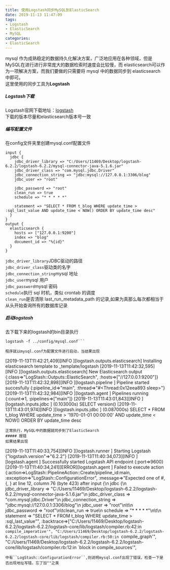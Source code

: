 ```yaml
---
title: 使用Logstash同步MySQL到ElasticSearch
date: 2019-11-13 11:47:09
tags:
- Logstash
- ElasticSearch
- MySQL
categories:
- ElasticSearch
---
```

mysql 作为成熟稳定的数据持久化解决方案，广泛地应用在各种领域，但是MySQL在进行进行非常庞大的数据检索时速度会比较慢，而 elasticsearch可以作为一项解决方案，而我们要做的只需要将 mysql 中的数据同步到 elasticsearch 中即可。  
这里使用的同步工具为**Logstash**
##### Logstash下载
Logstash官网下载地址：[logstash](https://www.elastic.co/products/logstash)  
下载的版本尽量和elasticsearch版本号一致
##### 编写配置文件
在config文件夹里创建mysql.conf配置文件
```
input {
  jdbc {
    jdbc_driver_library => "C:/Users/11469/Desktop/logstash-6.2.2/logstash-6.2.2/mysql-connector-java-5.1.6.jar"
    jdbc_driver_class => "com.mysql.jdbc.Driver"
    jdbc_connection_string => "jdbc:mysql://127.0.0.1:3306/blog"
    jdbc_user => "root"
	
    jdbc_password => "root"
	clean_run => true
    schedule => "* * * * *"
	
    statement => "SELECT * FROM t_blog WHERE update_time > :sql_last_value AND update_time < NOW() ORDER BY update_time desc"
  }
}
output {
  elasticsearch {
    hosts => ["127.0.0.1:9200"]
    index => "blog"
    document_id => "%{id}"
  }
}
```
``jdbc_driver_library``JDBC驱动的路径  
``jdbc_driver_class``驱动类的名字  
``jdbc_connection_string``mysql 地址  
``jdbc_user``mysql 用户  
``jdbc_password``mysql 密码  
``schedule``执行 sql 时机，类似 crontab 的调度  
``clean_run``是否清除 last_run_metadata_path 的记录,如果为真那么每次都相当于从头开始查询所有的数据库记录
##### 启动logstash
去下载下来的logstash的bin目录执行
```
logstash -f ../config/mysql.conf```

程序就以mysql.conf为配置文件进行启动，当结果出现
```
[2019-11-13T11:42:21,409][INFO ][logstash.outputs.elasticsearch] Installing elasticsearch template to _template/logstash
[2019-11-13T11:42:32,595][INFO ][logstash.outputs.elasticsearch] New Elasticsearch output {:class=>"LogStash::Outputs::ElasticSearch", :hosts=>["//127.0.0.1:9200"]}
[2019-11-13T11:42:32,898][INFO ][logstash.pipeline        ] Pipeline started succesfully {:pipeline_id=>"main", :thread=>"#<Thread:0x12eea893 sleep>"}
[2019-11-13T11:42:32,984][INFO ][logstash.agent           ] Pipelines running {:count=>1, :pipelines=>["main"]}
[2019-11-13T11:43:01,843][INFO ][logstash.inputs.jdbc     ] (0.103000s) SELECT version()
[2019-11-13T11:43:01,974][INFO ][logstash.inputs.jdbc     ] (0.087000s) SELECT * FROM t_blog WHERE update_time > '1970-01-01 00:00:00' AND update_time < NOW() ORDER BY update_time desc
```
正常执行，MySQL中的数据就同步到了ElasticSearch
##### 报错
如果结果出现
```
[2019-11-13T11:40:33,754][INFO ][logstash.runner          ] Starting Logstash {"logstash.version"=>"6.2.2"}
[2019-11-13T11:40:34,073][INFO ][logstash.agent           ] Successfully started Logstash API endpoint {:port=>9600}
[2019-11-13T11:40:34,241][ERROR][logstash.agent           ] Failed to execute action {:action=>LogStash::PipelineAction::Create/pipeline_id:main, :exception=>"LogStash::ConfigurationError", :message=>"Expected one of #, {, } at line 12, column 76 (byte 423) after input {\n  jdbc {\n    jdbc_driver_library => \"C:/Users/11469/Desktop/logstash-6.2.2/logstash-6.2.2/mysql-connector-java-5.1.6.jar\"\n    jdbc_driver_class => \"com.mysql.jdbc.Driver\"\n    jdbc_connection_string => \"jdbc:mysql://127.0.0.1:3306/blog\"\n    jdbc_user => \"root\"\n\t\n    jdbc_password => \"root\"\n\tclean_run => true\n    schedule => \"* * * * *\"\n\t\n    statement => \"SELECT * FROM t_blog WHERE update_time > :sql_last_value\"", :backtrace=>["C:/Users/11469/Desktop/logstash-6.2.2/logstash-6.2.2/logstash-core/lib/logstash/compiler.rb:42:in `compile_imperative'", "C:/Users/11469/Desktop/logstash-6.2.2/logstash-6.2.2/logstash-core/lib/logstash/compiler.rb:50:in `compile_graph'", "C:/Users/11469/Desktop/logstash-6.2.2/logstash-6.2.2/logstash-core/lib/logstash/compiler.rb:12:in `block in compile_sources'", 
```
中有``LogStash::ConfigurationError``,则说明mysql.conf出现了错误，检查一下是否出现地址写错，忘了加""之类